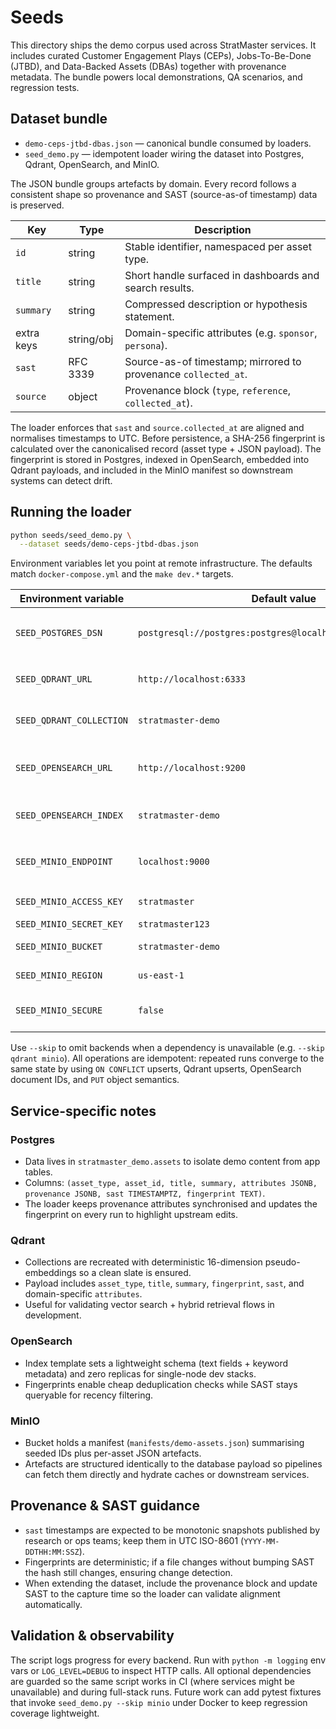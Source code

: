 # Seeds

This directory ships the demo corpus used across StratMaster services. It includes
curated Customer Engagement Plays (CEPs), Jobs-To-Be-Done (JTBD), and Data-Backed
Assets (DBAs) together with provenance metadata. The bundle powers local
demonstrations, QA scenarios, and regression tests.

## Dataset bundle

- `demo-ceps-jtbd-dbas.json` — canonical bundle consumed by loaders.
- `seed_demo.py` — idempotent loader wiring the dataset into Postgres, Qdrant,
  OpenSearch, and MinIO.

The JSON bundle groups artefacts by domain. Every record follows a consistent
shape so provenance and SAST (source-as-of timestamp) data is preserved.

| Key        | Type        | Description |
| ---------- | ----------- | ----------- |
| `id`       | string      | Stable identifier, namespaced per asset type. |
| `title`    | string      | Short handle surfaced in dashboards and search results. |
| `summary`  | string      | Compressed description or hypothesis statement. |
| extra keys | string/obj  | Domain-specific attributes (e.g. `sponsor`, `persona`). |
| `sast`     | RFC 3339    | Source-as-of timestamp; mirrored to provenance `collected_at`. |
| `source`   | object      | Provenance block (`type`, `reference`, `collected_at`). |

The loader enforces that `sast` and `source.collected_at` are aligned and normalises
timestamps to UTC. Before persistence, a SHA-256 fingerprint is calculated over the
canonicalised record (asset type + JSON payload). The fingerprint is stored in
Postgres, indexed in OpenSearch, embedded into Qdrant payloads, and included in the
MinIO manifest so downstream systems can detect drift.

## Running the loader

```bash
python seeds/seed_demo.py \
  --dataset seeds/demo-ceps-jtbd-dbas.json
```

Environment variables let you point at remote infrastructure. The defaults match
`docker-compose.yml` and the `make dev.*` targets.

| Environment variable        | Default value                                           | Notes |
| --------------------------- | ------------------------------------------------------- | ----- |
| `SEED_POSTGRES_DSN`         | `postgresql://postgres:postgres@localhost:5432/stratmaster` | Uses `stratmaster_demo.assets` schema/table; upsert semantics. |
| `SEED_QDRANT_URL`           | `http://localhost:6333`                                 | Loader recreates the collection to guarantee deterministic state. |
| `SEED_QDRANT_COLLECTION`    | `stratmaster-demo`                                      | Collection payload stores fingerprints, SAST, and summary text. |
| `SEED_OPENSEARCH_URL`       | `http://localhost:9200`                                 | Index named via `SEED_OPENSEARCH_INDEX`; mappings provisioned automatically. |
| `SEED_OPENSEARCH_INDEX`     | `stratmaster-demo`                                      | Fielded search across `title`, `summary`, and keywords. |
| `SEED_MINIO_ENDPOINT`       | `localhost:9000`                                        | Uses S3-compatible API; set `SEED_MINIO_SECURE=true` for TLS endpoints. |
| `SEED_MINIO_ACCESS_KEY`     | `stratmaster`                                           | Demo credentials align with docker compose. |
| `SEED_MINIO_SECRET_KEY`     | `stratmaster123`                                        | — |
| `SEED_MINIO_BUCKET`         | `stratmaster-demo`                                     | Objects land under `assets/<type>/<id>.json`. |
| `SEED_MINIO_REGION`         | `us-east-1`                                             | Required when creating buckets against AWS/S3. |
| `SEED_MINIO_SECURE`         | `false`                                                 | Toggle to `true` when MinIO is served behind TLS. |

Use `--skip` to omit backends when a dependency is unavailable (e.g. `--skip qdrant
minio`). All operations are idempotent: repeated runs converge to the same state by
using `ON CONFLICT` upserts, Qdrant upserts, OpenSearch document IDs, and `PUT`
object semantics.

## Service-specific notes

### Postgres

- Data lives in `stratmaster_demo.assets` to isolate demo content from app tables.
- Columns: `(asset_type, asset_id, title, summary, attributes JSONB, provenance JSONB,
  sast TIMESTAMPTZ, fingerprint TEXT)`.
- The loader keeps provenance attributes synchronised and updates the fingerprint on
  every run to highlight upstream edits.

### Qdrant

- Collections are recreated with deterministic 16-dimension pseudo-embeddings so a
  clean slate is ensured.
- Payload includes `asset_type`, `title`, `summary`, `fingerprint`, `sast`, and
domain-specific `attributes`.
- Useful for validating vector search + hybrid retrieval flows in development.

### OpenSearch

- Index template sets a lightweight schema (text fields + keyword metadata) and zero
  replicas for single-node dev stacks.
- Fingerprints enable cheap deduplication checks while SAST stays queryable for
  recency filtering.

### MinIO

- Bucket holds a manifest (`manifests/demo-assets.json`) summarising seeded IDs plus
  per-asset JSON artefacts.
- Artefacts are structured identically to the database payload so pipelines can fetch
them directly and hydrate caches or downstream services.

## Provenance & SAST guidance

- `sast` timestamps are expected to be monotonic snapshots published by research or
  ops teams; keep them in UTC ISO-8601 (`YYYY-MM-DDTHH:MM:SSZ`).
- Fingerprints are deterministic; if a file changes without bumping SAST the hash
  still changes, ensuring change detection.
- When extending the dataset, include the provenance block and update SAST to the
  capture time so the loader can validate alignment automatically.

## Validation & observability

The script logs progress for every backend. Run with `python -m logging` env vars or
`LOG_LEVEL=DEBUG` to inspect HTTP calls. All optional dependencies are guarded so the
same script works in CI (where services might be unavailable) and during full-stack
runs. Future work can add pytest fixtures that invoke `seed_demo.py --skip minio`
under Docker to keep regression coverage lightweight.
